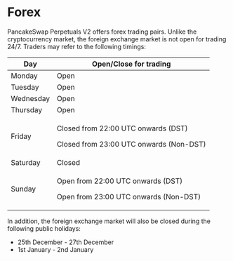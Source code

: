 # Forex

PancakeSwap Perpetuals V2 offers forex trading pairs. Unlike the cryptocurrency market, the foreign exchange market is not open for trading 24/7. Traders may refer to the following timings:

| Day       | Open/Close for trading                                                                   |
| --------- | ---------------------------------------------------------------------------------------- |
| Monday    | Open                                                                                     |
| Tuesday   | Open                                                                                     |
| Wednesday | Open                                                                                     |
| Thursday  | Open                                                                                     |
| Friday    | <p>Closed from 22:00 UTC onwards (DST)</p><p>Closed from 23:00 UTC onwards (Non-DST)</p> |
| Saturday  | Closed                                                                                   |
| Sunday    | <p>Open from 22:00 UTC onwards (DST)</p><p>Open from 23:00 UTC onwards (Non-DST)</p>     |

In addition, the foreign exchange market will also be closed during the following public holidays:

* 25th December - 27th December
* 1st January - 2nd January
